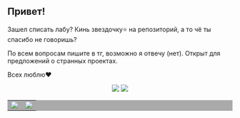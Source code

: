 ## Привет! 

Зашел списать лабу? Кинь звездочку⭐ на репозиторий, а то чё ты спасибо не говоришь? 

По всем вопросам пишите в тг, возможно я отвечу (нет). Открыт для предложений о странных проектах. 

Всех люблю❤️

<div align="center">
    <img src="https://github-readme-stats.vercel.app/api?username=Magikman008&count_private=truei&show_icons=true&bg_color=161b22&text_color=c9d1d9&title_color=58a6ff&border_color=30363d&icon_color=58a6ff&border_radius=6" max-width=4.5% height=auto/>
    <img src="https://streak-stats.demolab.com?user=Magikman008&border_radius=6&background=161B22&border=30363D&stroke=30363D&ring=58A6FF&currStreakLabel=58A6FF&currStreakNum=C9D1D9&sideNums=C9D1D9&sideLabels=C9D1D9&dates=8B949E" height=auto/> 
</div>

<div align="center" width=99%">
  <table style="border: 0; background: #aaaaaa;">
    <tr>
      <td><img src="https://github-readme-stats.vercel.app/api?username=Magikman008&count_private=truei&show_icons=true&bg_color=161b22&text_color=c9d1d9&title_color=58a6ff&border_color=30363d&icon_color=58a6ff&border_radius=6" max-width=4.5% height=auto/></td>
      <td><img src="https://streak-stats.demolab.com?user=Magikman008&border_radius=6&background=161B22&border=30363D&stroke=30363D&ring=58A6FF&currStreakLabel=58A6FF&currStreakNum=C9D1D9&sideNums=C9D1D9&sideLabels=C9D1D9&dates=8B949E" height=auto/> </td>
    </tr>
  </table>
</div>
